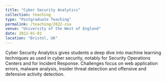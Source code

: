 ```yaml
---
title: "Cyber Security Analytics"
collection: teaching
type: "Postgraduate Teaching"
permalink: /teaching/2022-csa
venue: "University of the West of England"
date: 2022-01-01
location: "Bristol, UK"
---
```


Cyber Security Analytics gives students a deep dive into machine learning techniques as used in cyber security, notably for Security Operations Centers and for Incident Response. Challenges focus on web application errors, malware analysis, insider threat detection and offensive and defensive activity detection.
